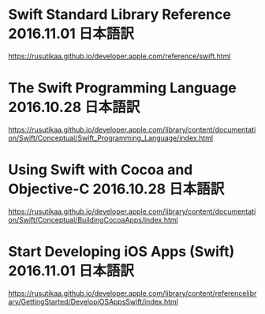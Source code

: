 ﻿# Swift Standard Library Reference 2016.11.01 日本語訳

https://rusutikaa.github.io/developer.apple.com/reference/swift.html

# The Swift Programming Language 2016.10.28 日本語訳

https://rusutikaa.github.io/developer.apple.com/library/content/documentation/Swift/Conceptual/Swift_Programming_Language/index.html

# Using Swift with Cocoa and Objective-C 2016.10.28 日本語訳

https://rusutikaa.github.io/developer.apple.com/library/content/documentation/Swift/Conceptual/BuildingCocoaApps/index.html

# Start Developing iOS Apps (Swift) 2016.11.01 日本語訳

https://rusutikaa.github.io/developer.apple.com/library/content/referencelibrary/GettingStarted/DevelopiOSAppsSwift/index.html
